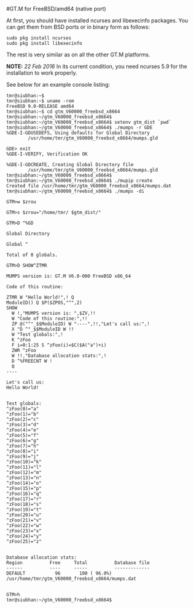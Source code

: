 #GT.M for FreeBSD/amd64 (native port)

At first, you should have installed ncurses and libexecinfo packages.
You can get them from BSD ports or in binary form as follows:

    sudo pkg install ncurses
    sudo pkg install libexecinfo 

The rest is very similar as on all the other GT.M platforms.  

**NOTE:** *22 Feb 2016* In its current condition, you need ncurses 5.9 for the installation to work properly.

See below for an example console listing:

	tmr@siubhan:~$ 
	tmr@siubhan:~$ uname -rom
	FreeBSD 9.0-RELEASE amd64
	tmr@siubhan:~$ cd gtm_V60000_freebsd_x8664
	tmr@siubhan:~/gtm_V60000_freebsd_x8664$ 
	tmr@siubhan:~/gtm_V60000_freebsd_x8664$ setenv gtm_dist `pwd`
	tmr@siubhan:~/gtm_V60000_freebsd_x8664$ ./mumps -r GDE
	%GDE-I-GDUSEDEFS, Using defaults for Global Directory 
	        /usr/home/tmr/gtm_V60000_freebsd_x8664/mumps.gld
	
	GDE> exit
	%GDE-I-VERIFY, Verification OK
	
	%GDE-I-GDCREATE, Creating Global Directory file 
	        /usr/home/tmr/gtm_V60000_freebsd_x8664/mumps.gld
	tmr@siubhan:~/gtm_V60000_freebsd_x8664$ 
	tmr@siubhan:~/gtm_V60000_freebsd_x8664$ ./mupip create
	Created file /usr/home/tmr/gtm_V60000_freebsd_x8664/mumps.dat
	tmr@siubhan:~/gtm_V60000_freebsd_x8664$ ./mumps -di
	
	GTM>w $zrou
	
	GTM>s $zrou="/home/tmr/ $gtm_dist/"
	
	GTM>D ^%GD
	
	Global Directory
	
	Global ^
	
	Total of 0 globals.
	
	GTM>D SHOW^ZTMR
	
	MUMPS version is: GT.M V6.0-000 FreeBSD x86_64
	
	Code of this routine:
	
	ZTMR W "Hello World!",! Q
	ModuleID() Q $P($ZPOS,"^",2)
	SHOW
	  W !,"MUMPS version is: ",$ZV,!!
	  W "Code of this routine:",!!
	  ZP @("^"_$$ModuleID) W "----",!!,"Let's call us:",!
	  X "D ^"_$$ModuleID W !!
	  W "Test globals:",!
	  K ^zFoo
	  F i=0:1:25 S ^zFoo(i)=$C($A("a")+i)
	  ZWR ^zFoo
	  W !!,"Database allocation stats:",!
	  D ^%FREECNT W !
	  Q
	----
	
	Let's call us:
	Hello World!
	
	
	Test globals:
	^zFoo(0)="a"
	^zFoo(1)="b"
	^zFoo(2)="c"
	^zFoo(3)="d"
	^zFoo(4)="e"
	^zFoo(5)="f"
	^zFoo(6)="g"
	^zFoo(7)="h"
	^zFoo(8)="i"
	^zFoo(9)="j"
	^zFoo(10)="k"
	^zFoo(11)="l"
	^zFoo(12)="m"
	^zFoo(13)="n"
	^zFoo(14)="o"
	^zFoo(15)="p"
	^zFoo(16)="q"
	^zFoo(17)="r"
	^zFoo(18)="s"
	^zFoo(19)="t"
	^zFoo(20)="u"
	^zFoo(21)="v"
	^zFoo(22)="w"
	^zFoo(23)="x"
	^zFoo(24)="y"
	^zFoo(25)="z"
	
	
	Database allocation stats:
	Region          Free     Total          Database file
	------          ----     -----          -------------
	DEFAULT           96       100 ( 96.0%) /usr/home/tmr/gtm_V60000_freebsd_x8664/mumps.dat
	
	
	GTM>h
	tmr@siubhan:~/gtm_V60000_freebsd_x8664$
